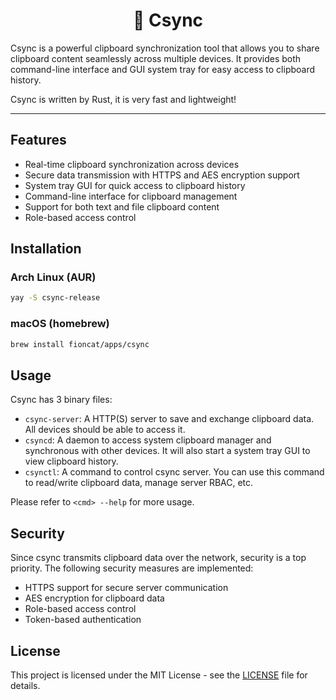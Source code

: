 <div align="center">
<h1>📄 Csync</h1>
</div>

Csync is a powerful clipboard synchronization tool that allows you to share clipboard content seamlessly across multiple devices. It provides both command-line interface and GUI system tray for easy access to clipboard history.

Csync is written by Rust, it is very fast and lightweight!

---

## Features

- Real-time clipboard synchronization across devices
- Secure data transmission with HTTPS and AES encryption support
- System tray GUI for quick access to clipboard history
- Command-line interface for clipboard management
- Support for both text and file clipboard content
- Role-based access control

## Installation

### Arch Linux (AUR)

```bash
yay -S csync-release
```

### macOS (homebrew)

```bash
brew install fioncat/apps/csync
```

## Usage

Csync has 3 binary files:

- `csync-server`: A HTTP(S) server to save and exchange clipboard data. All devices should be able to access it.
- `csyncd`: A daemon to access system clipboard manager and synchronous with other devices. It will also start a system tray GUI to view clipboard history.
- `csynctl`: A command to control csync server. You can use this command to read/write clipboard data, manage server RBAC, etc.

Please refer to `<cmd> --help` for more usage.

## Security

Since csync transmits clipboard data over the network, security is a top priority. The following security measures are implemented:

- HTTPS support for secure server communication
- AES encryption for clipboard data
- Role-based access control
- Token-based authentication

## License

This project is licensed under the MIT License - see the [LICENSE](LICENSE) file for details.
